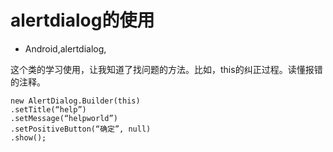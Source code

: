 # alertdialog的使用
- Android,alertdialog,


这个类的学习使用，让我知道了找问题的方法。比如，this的纠正过程。读懂报错的注释。


    new AlertDialog.Builder(this)
    .setTitle(“help”)
    .setMessage(“helpworld”)
    .setPositiveButton(“确定”, null)
    .show();
